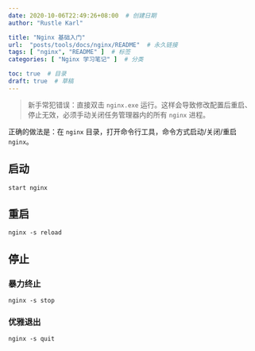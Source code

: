 ```yaml
---
date: 2020-10-06T22:49:26+08:00  # 创建日期
author: "Rustle Karl"

title: "Nginx 基础入门"
url:  "posts/tools/docs/nginx/README"  # 永久链接
tags: [ "nginx", "README" ]  # 标签
categories: [ "Nginx 学习笔记" ]  # 分类

toc: true  # 目录
draft: true  # 草稿
---
```


> 新手常犯错误：直接双击 `nginx.exe` 运行。这样会导致修改配置后重启、停止无效，必须手动关闭任务管理器内的所有 `nginx` 进程。

正确的做法是：在 `nginx` 目录，打开命令行工具，命令方式启动/关闭/重启 `nginx`。

## 启动

```shell
start nginx
```

## 重启

```shell
nginx -s reload
```

## 停止

### 暴力终止

```shell
nginx -s stop
```

### 优雅退出

```shell
nginx -s quit
```
